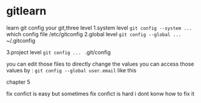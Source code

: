 # gitlearn
learn git
config your git,three level
1.system level
    ```git config --system ... ```which config file /etc/gitconfig
2.global level
    ```git config --global ... ```~/.gitconfig

3.project level
    ```git config ... ``` .git/config

you can edit those files to directly change the values
you can access those values by :
    ```git config --global user.email``` like this

chapter 5

fix confict is easy
but sometimes
fix confict is hard
i dont konw how to fix it 

